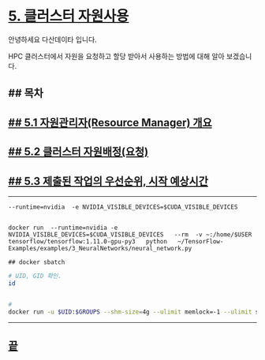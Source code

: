 [userguide]: https://github.com/dasandata/Open_HPC/tree/master/Document/User%20Guide#-%EB%AA%A9%EC%B0%A8
[ohpc]: http://openhpc.community/
[slurm]: https://slurm.schedmd.com/
[5]: https://github.com/dasandata/Open_HPC/tree/master/Document/User%20Guide/5_use_resource
[5.1]: https://github.com/dasandata/Open_HPC/blob/master/Document/User%20Guide/5_use_resource/5.1_Resource_manager_Intro.md
[5.2]: https://github.com/dasandata/Open_HPC/blob/master/Document/User%20Guide/5_use_resource/5.2_Allocate_Resource.md
[5.3]: https://github.com/dasandata/Open_HPC/blob/master/Document/User%20Guide/5_use_resource/5.3_Priority_submitted_job_and_start_time.md

# [5.   클러스터 자원사용][userguide]

안녕하세요 다산데이타 입니다.

HPC 클러스터에서 자원을 요청하고 할당 받아서
사용하는 방법에 대해 알아 보겠습니다.

## ## 목차
## [## 5.1  자원관리자(Resource Manager) 개요][5.1]  
## [## 5.2  클러스터 자원배정(요청)][5.2]  
## [## 5.3  제출된 작업의 우선순위, 시작 예상시간][5.3]  



***

```
--runtime=nvidia  -e NVIDIA_VISIBLE_DEVICES=$CUDA_VISIBLE_DEVICES


docker run  --runtime=nvidia -e NVIDIA_VISIBLE_DEVICES=$CUDA_VISIBLE_DEVICES   --rm  -v ~:/home/$USER  tensorflow/tensorflow:1.11.0-gpu-py3   python   ~/TensorFlow-Examples/examples/3_NeuralNetworks/neural_network.py

## docker sbatch
```


```bash
# UID, GID 확인.
id  


#
docker run -u $UID:$GROUPS --shm-size=4g --ulimit memlock=-1 --ulimit stack=67108864  --gpus "device=$CUDA_VISIBLE_DEVICES" --rm -ti -v /home/sonic/TensorFlow-2.x-Tutorials/03-Play-with-MNIST/:/mnt  tensorflow/tensorflow:latest-gpu  python /mnt/main.py
```


***
## [끝][5]
